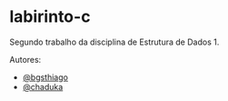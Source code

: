 # labirinto-c

Segundo trabalho da disciplina de Estrutura de Dados 1.

Autores:
* [@bgsthiago](https://github.com/bgsthiago)
* [@chaduka](https://github.com/chaduka)

